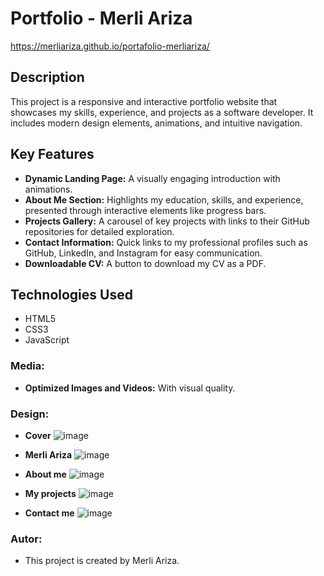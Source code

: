 # Portfolio - Merli Ariza
https://merliariza.github.io/portafolio-merliariza/

## Description

This project is a responsive and interactive portfolio website that showcases my skills, experience, and projects as a software developer. It includes modern design elements, animations, and intuitive navigation.

## Key Features

- **Dynamic Landing Page:** A visually engaging introduction with animations.
- **About Me Section:** Highlights my education, skills, and experience, presented through interactive elements like progress bars.
- **Projects Gallery:** A carousel of key projects with links to their GitHub repositories for detailed exploration.
- **Contact Information:** Quick links to my professional profiles such as GitHub, LinkedIn, and Instagram for easy communication.
- **Downloadable CV:** A button to download my CV as a PDF.

## Technologies Used
  - HTML5
  - CSS3
  - JavaScript

### Media:
- **Optimized Images and Videos:** With visual quality.

### Design:
- **Cover**
  ![image](https://github.com/user-attachments/assets/1c151564-2f7c-4227-a38a-711bd9c4f859)

- **Merli Ariza**
  ![image](https://github.com/user-attachments/assets/fae50574-46e2-4cca-9fc1-181d4e7b616a)

- **About me**
  ![image](https://github.com/user-attachments/assets/3ed99ced-798a-43c4-b954-112e2fd2b042)

- **My projects**
  ![image](https://github.com/user-attachments/assets/a4ceaa79-d1a2-4687-931d-50a7e648bee3)

- **Contact me** 
![image](https://github.com/user-attachments/assets/4fb62ef5-5e91-44ef-b06c-3684e0505d60)

### Autor:
- This project is created by Merli Ariza.
